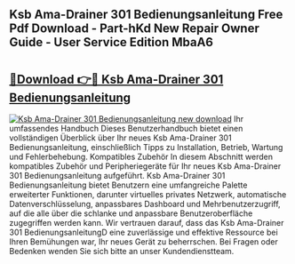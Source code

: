 ## Ksb Ama-Drainer 301 Bedienungsanleitung Free Pdf Download - Part-hKd New Repair Owner Guide - User Service Edition MbaA6

# <h2><a href="http://df4i6l.blite.top/?on=Ksb+Ama-Drainer+301+Bedienungsanleitung">🔗Download 👉🔴 Ksb Ama-Drainer 301 Bedienungsanleitung</a></h2>

[![Ksb Ama-Drainer 301 Bedienungsanleitung new download](https://i.imgur.com/lujVjoI.png)](http://df4i6l.blite.top/?on=Ksb+Ama-Drainer+301+Bedienungsanleitung)
Ihr umfassendes Handbuch Dieses Benutzerhandbuch bietet einen vollständigen Überblick über Ihr neues Ksb Ama-Drainer 301 Bedienungsanleitung, einschließlich Tipps zu Installation, Betrieb, Wartung und Fehlerbehebung. Kompatibles Zubehör In diesem Abschnitt werden kompatibles Zubehör und Peripheriegeräte für Ihr neues Ksb Ama-Drainer 301 Bedienungsanleitung aufgeführt. Ksb Ama-Drainer 301 Bedienungsanleitung bietet Benutzern eine umfangreiche Palette erweiterter Funktionen, darunter virtuelles privates Netzwerk, automatische Datenverschlüsselung, anpassbares Dashboard und Mehrbenutzerzugriff, auf die alle über die schlanke und anpassbare Benutzeroberfläche zugegriffen werden kann. Wir vertrauen darauf, dass das Ksb Ama-Drainer 301 BedienungsanleitungD eine zuverlässige und effektive Ressource bei Ihren Bemühungen war, Ihr neues Gerät zu beherrschen. Bei Fragen oder Bedenken wenden Sie sich bitte an unser Kundendienstteam.
